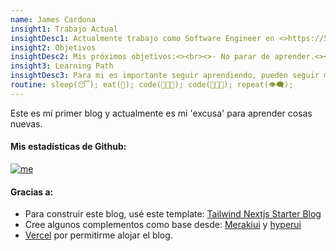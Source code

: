 ```yaml
---
name: James Cardona
insight1: Trabajo Actual
insightDesc1: Actualmente trabajo como Software Engineer en <>https://57blocks.io/.<><br><>Mi rol principal es Lead Flutter developer para <>https://tokenpad.io/<>
insight2: Objetivos
insightDesc2: Mis próximos objetivos:<><br><>- No parar de aprender.<><br><>- Mejorar mi conocimiento de  Web3 y Clojure.<><br><>- Participar en proyectos OpenSource.<><br><>- Crear un curso de Flutter
insight3: Learning Path
insightDesc3: Para mi es importante seguir aprendiendo, pueden seguir mi progreso en <>https://bit.ly/3bhIfuk(Notion.)<><br><>Este learning path lo usaré para aumentar mis conocimientos.
routine: sleep(😴); eat(🍜); code(👨🏻‍💻); code(👨🏻‍💻); repeat(👁‍🗨);
---
```


Este es mí primer blog y actualmente es mi 'excusa' para aprender cosas nuevas.

#### Mis estadísticas de Github:

[![me](https://github-readme-stats.vercel.app/api?username=jamescardona11&count_private=true&theme=default&show_icons=true)](https://github.com/jamescardona11)

#### Gracias a:

- Para construir este blog, usé este template: [Tailwind Nextjs Starter Blog](https://github.com/timlrx/tailwind-nextjs-starter-blog)
- Cree algunos complementos como base desde: [Merakiui](https://merakiui.com/components/) y [hyperui](https://www.hyperui.dev/)
- [Vercel](vercel.com/) por permitirme alojar el blog.
